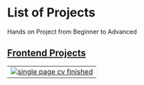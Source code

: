 # List of Projects

Hands on Project from Beginner to Advanced

## [Frontend Projects](https://roadmap.sh/frontend)

<table>
    <tbody>
        <td>
            <a href="frontend-~projects/01-single-page-cv/">
                    <img src="/Users/user/Desktop/Roadmap Projects/Frontend Projects/01-Single-page-cv/Screenshot 2025-02-27 at 22.27.40.png" alt='single page cv finished'/>
                </a>
        </td>
    </tbody>
</table>
